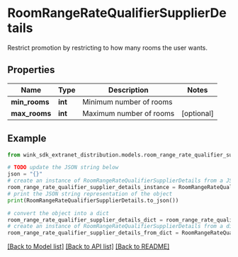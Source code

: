 # RoomRangeRateQualifierSupplierDetails

Restrict promotion by restricting to how many rooms the user wants.

## Properties

Name | Type | Description | Notes
------------ | ------------- | ------------- | -------------
**min_rooms** | **int** | Minimum number of rooms | 
**max_rooms** | **int** | Maximum number of rooms | [optional] 

## Example

```python
from wink_sdk_extranet_distribution.models.room_range_rate_qualifier_supplier_details import RoomRangeRateQualifierSupplierDetails

# TODO update the JSON string below
json = "{}"
# create an instance of RoomRangeRateQualifierSupplierDetails from a JSON string
room_range_rate_qualifier_supplier_details_instance = RoomRangeRateQualifierSupplierDetails.from_json(json)
# print the JSON string representation of the object
print(RoomRangeRateQualifierSupplierDetails.to_json())

# convert the object into a dict
room_range_rate_qualifier_supplier_details_dict = room_range_rate_qualifier_supplier_details_instance.to_dict()
# create an instance of RoomRangeRateQualifierSupplierDetails from a dict
room_range_rate_qualifier_supplier_details_from_dict = RoomRangeRateQualifierSupplierDetails.from_dict(room_range_rate_qualifier_supplier_details_dict)
```
[[Back to Model list]](../README.md#documentation-for-models) [[Back to API list]](../README.md#documentation-for-api-endpoints) [[Back to README]](../README.md)


